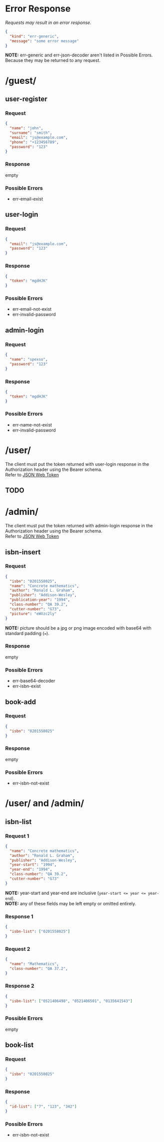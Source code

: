 # Error Response

*Requests may result in an error response.*
```json
{
  "kind": "err-generic",
  "message": "some error message"
}
```

**NOTE:** err-generic and err-json-decoder aren't listed in Possible Errors. Because they may be returned to any request.

# /guest/

## user-register
### Request

```json
{
  "name": "john",
  "surname": "smith",
  "email": "js@example.com",
  "phone": "+123456789",
  "password": "123"
}
```

### Response

empty

### Possible Errors

- err-email-exist

## user-login
### Request

```json
{
  "email": "js@example.com",
  "password": "123"
}
```

### Response

```json
{
  "token": "mgdHJK"
}
```

### Possible Errors

- err-email-not-exist
- err-invalid-password

## admin-login
### Request

```json
{
  "name": "spexso",
  "password": "123"
}
```

### Response

```json
{
  "token": "mgdHJK"
}
```

### Possible Errors

- err-name-not-exist
- err-invalid-password

# /user/

The client must put the token returned with user-login response in the Authorization header using the Bearer schema.\
Refer to [JSON Web Token](https://jwt.io/introduction/)

## TODO

# /admin/

The client must put the token returned with admin-login response in the Authorization header using the Bearer schema.\
Refer to [JSON Web Token](https://jwt.io/introduction/)

## isbn-insert
### Request

```json
{
  "isbn": "0201558025",
  "name": "Concrete mathematics",
  "author": "Ronald L. Graham",
  "publisher": "Addison-Wesley",
  "publication-year": "1994",
  "class-number": "QA 39.2",
  "cutter-number": "G73",
  "picture": "eWVzc2ly"
}
```

**NOTE:** picture should be a jpg or png image encoded with base64 with standard padding (`=`).

### Response

empty

### Possible Errors

- err-base64-decoder
- err-isbn-exist

## book-add
### Request

```json
{
  "isbn": "0201558025"
}
```

### Response

empty

### Possible Errors

- err-isbn-not-exist

# /user/ and /admin/

## isbn-list
### Request 1

```json
{
  "name": "Concrete mathematics",
  "author": "Ronald L. Graham",
  "publisher": "Addison-Wesley",
  "year-start": "1994",
  "year-end": "1994",
  "class-number": "QA 39.2",
  "cutter-number": "G73"
}
```

**NOTE:** year-start and year-end are inclusive (`year-start <= year <= year-end`).\
**NOTE:** any of these fields may be left empty or omitted entirely.

### Response 1

```json
{
  "isbn-list": ["0201558025"]
}
```

### Request 2

```json
{
  "name": "Mathematics",
  "class-number": "QA 37.2",
}
```

### Response 2

```json
{
  "isbn-list": ["0521406498", "0521406501", "0135641543"]
}
```

### Possible Errors

empty

## book-list
### Request

```json
{
  "isbn": "0201558025"
}
```

### Response

```json
{
  "id-list": ["7", "123", "342"]
}
```

### Possible Errors

- err-isbn-not-exist
